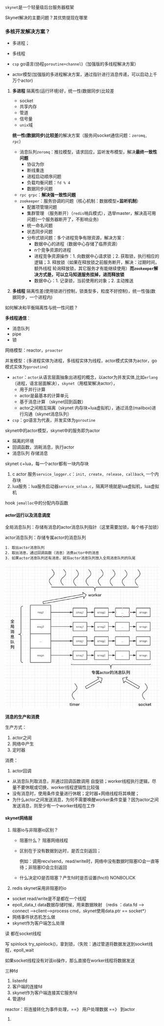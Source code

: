 `skynet`是一个轻量级后台服务器框架

Skynet解决的主要问题？其优势提现在哪里

### 多核开发解决方案？

- 多进程；

- 多线程
- `csp` go语言(协程`goroutine+channel`)（加强版的多线程解决方案）
- actor模型(加强版的多进程解决方案，通过指针进行消息传递，可以启动上千万个actor)



1. **多进程** 隔离性(运行环境)好，统一性(数据同步)比较差

   - socket
   - 共享内存
   - 管道
   - 信号量
   - `unix`域

   **统一性(数据同步)比较差**的解决方案（服务间socket通信问题：`zeromq, rpc`）

   - 消息队列`zeromq`：推拉模型，请求回应，监听发布模型，解决**最终一致性问题**
     - 协议为你
     - 断线重连
     - 进程启动顺序问题
     - 负载均衡问题：`fd % 4`
     - 数据同步问题
   - `rpc grpc`：**解决强一致性问题**
   - `zookeeper`：服务协调的问题（核心机制：数据模型+**监听机制**）
     - 配置项管理问题
     - 集群管理 （服务断开）（`redis`哨兵模式），选举master，解决高可用问题(一个服务器断开了，不影响业务)
     - 统一命名问题
     - 状态同步问题
     - 分布式锁问题：多个进程竞争有限资源，解决方案：
       - 数据中心的进程（数据中心存储了临界资源）
       - n个竞争资源的进程
       - 进程竞争资源操作：1. 向数据中心请求锁；2. 获取锁，执行相应的逻辑；3. 释放锁（如果在释放锁之前服务断开，解决：过期时间，额外线程 轮询释放锁，其它服务才有能继续使用）**而`zookeeper`解决方式是，可以立马知道服务挂掉，进而释放锁**
       - 数据中心：1. 记录锁，当前使用的对象；2. 主动推送




2. **多线程** 隔离性差(使用锁进行控制，锁类型多，粒度不好控制)，统一性强(数据同步，一个进程内)

如何解决和平衡隔离性与统一性问题？

**多线程通信**：

- 消息队列
- pipe
- 锁

网络模型：reactor，`proactor`

并发模型：(多进程实体为进程，多线程实体为线程，actor模式实体为actor，go模式实体为`goroutine`)

- `actor`：`actor`从语言层面抽象出进程的概念，以actor为并发实体,比如`erlang`（进程，语言层面解决），`skynet`（用框架解决actor），
  - 用于并行计算
  - actor是最基本的计算单元
  - 基于消息计算 （skynet回到函数）
  - actor之间相互隔离（skynet 内存块+lua虚拟机），通过消息(mailbox)进行沟通（skynet消息队列）
- `csp`：go语言为代表，并发实体为`goroutine`



skynet中的actor模型，skynet中的服务即为actor

- 隔离的环境
- 回调函数，消耗消息，执行actor
- 消息队列  存储消息

skynet c+lua，每一个actor都有一块内存块

1. c actor 服务`service_logger.c`：`init, create, release, callback`, 一个内存块
2. lua服务：lua服务启动器`service_snlua.c`，隔离环境就是lua虚拟机，lua虚拟机

hook `jemalloc`中的分配内存函数



#### **actor运行以及消息调度**

全局消息队列：存储有消息的actor消息队列指针（这里需要加锁，每个格子加锁）

actor消息队列：存储专属actor的消息队列

	1. 取出actor消息队列
 	2. 取出消息，通过回调函数（消息）消费actor中的消息
 	3. 如果actor消息队列还有消息，就将actor消息队列放入全局消息队列的队尾

![skynet_msg](..\pic\skynet_msg.png)

**消息的生产和消费**

生产方式：

1. actor之间
2. 网络中产生
3. 定时器

消费：

1. actor回调

- 从消息队列取消息，并通过回调函数调用  自旋锁；worker线程执行逻辑，尽量不要休眠或切换，worker线程逻辑性比较强
- 没有消息时，使用条件变量进行休眠；定时器+网络线程将其唤醒；
- 为什么actor之间发送消息，为何不需要唤醒worker条件变量？因为actor之间发送消息，则至少有一个worker线程在工作



#### skynet网络层

1. 阻塞io与非阻塞io区别？

   - 阻塞什么？ 阻塞网络线程

   - 区别在于没有数据到达时，是否立刻返回；

     例如：调用recv/send，read/write时，网络中没有数据时阻塞IO会一直等待；非阻塞IO会立刻返回

   - 什么决定IO是否阻塞？产生fd时是否设置(fnctl)  NONBOLICK

2. redis skynet采用非阻塞的io



- socket read/write是不是都在一个线程
- epoll_data_t data数据存储时候，用来数据映射 （redis ：data.fd --> connect -->client-->process cmd，skynet使用data.ptr  == socket*）
- 网络事件状态机怎么做
- skynet作为客户端怎么处理



读 都在socket线程

写 spinlock try_spinlock()，拿到锁，（失败：通过管道将数据发送到socket线程，epoll_wait

如果socket线程没有对该io操作，那么直接在worker线程将数据发送





三种fd

1. listenfd
2. 客户端的连接fd
3. skynet作为客户端连接其它服务fd
4. 管道fd

reactor：将连接转化为事件处理，==》 用户处理数据 ==》 到actor



1. 



